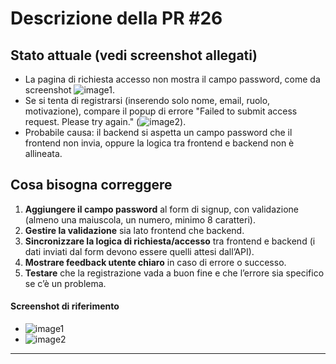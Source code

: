 # Descrizione della PR #26

## Stato attuale (vedi screenshot allegati)
- La pagina di richiesta accesso non mostra il campo password, come da screenshot ![image1](image1).
- Se si tenta di registrarsi (inserendo solo nome, email, ruolo, motivazione), compare il popup di errore "Failed to submit access request. Please try again." (![image2](image2)).
- Probabile causa: il backend si aspetta un campo password che il frontend non invia, oppure la logica tra frontend e backend non è allineata.

## Cosa bisogna correggere
1. **Aggiungere il campo password** al form di signup, con validazione (almeno una maiuscola, un numero, minimo 8 caratteri).
2. **Gestire la validazione** sia lato frontend che backend.
3. **Sincronizzare la logica di richiesta/accesso** tra frontend e backend (i dati inviati dal form devono essere quelli attesi dall’API).
4. **Mostrare feedback utente chiaro** in caso di errore o successo.
5. **Testare** che la registrazione vada a buon fine e che l’errore sia specifico se c’è un problema.

#### Screenshot di riferimento
- ![image1](image1)
- ![image2](image2)

---